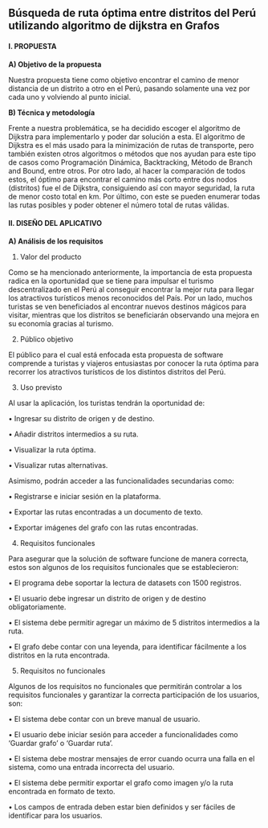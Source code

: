 ## Búsqueda de ruta óptima entre distritos del Perú utilizando algoritmo de dijkstra en Grafos

#### I. PROPUESTA


**A) Objetivo de la propuesta**

Nuestra propuesta tiene como objetivo encontrar el camino de menor distancia de un distrito a otro en el Perú, pasando solamente una vez por cada uno y volviendo al punto inicial.

**B)	Técnica y metodología**

Frente a nuestra problemática, se ha decidido escoger el algoritmo de Dijkstra para implementarlo y poder dar solución a esta. El algoritmo de Dijkstra es el más usado para la minimización de rutas de transporte, pero también existen otros algoritmos o métodos que nos ayudan para este tipo de casos como Programación Dinámica, Backtracking, Método de Branch and Bound, entre otros. Por otro lado, al hacer la comparación de todos estos, el óptimo para encontrar el camino más corto entre dos nodos (distritos) fue el de Dijkstra, consiguiendo así con mayor seguridad, la ruta de menor costo total en km. Por último, con este se pueden enumerar todas las rutas posibles y poder obtener el número total de rutas válidas.


#### II.	DISEÑO DEL APLICATIVO


**A)	Análisis de los requisitos**

1)	Valor del producto

Como se ha mencionado anteriormente, la importancia de esta propuesta radica en la oportunidad que se tiene para impulsar el turismo descentralizado en el Perú al conseguir encontrar la mejor ruta para llegar los atractivos turísticos menos reconocidos del País. Por un lado, muchos turistas se ven beneficiados al encontrar nuevos destinos mágicos para visitar, mientras que los distritos se beneficiarán observando una mejora en su economía gracias al turismo.

2)	Público objetivo

El público para el cual está enfocada esta propuesta de software comprende a turistas y viajeros entusiastas por conocer la ruta óptima para recorrer los atractivos turísticos de los distintos distritos del Perú.

3)	Uso previsto

Al usar la aplicación, los turistas tendrán la oportunidad de:

•	Ingresar su distrito de origen y de destino.

•	Añadir distritos intermedios a su ruta.

•	Visualizar la ruta óptima.

•	Visualizar rutas alternativas.

Asimismo, podrán acceder a las funcionalidades secundarias como:

•	Registrarse e iniciar sesión en la plataforma.

•	Exportar las rutas encontradas a un documento de texto.

•	Exportar imágenes del grafo con las rutas encontradas.

4)	Requisitos funcionales

Para asegurar que la solución de software funcione de manera correcta, estos son algunos de los requisitos funcionales que se establecieron:

•	El programa debe soportar la lectura de datasets con 1500 registros.

•	El usuario debe ingresar un distrito de origen y de destino obligatoriamente.

•	El sistema debe permitir agregar un máximo de 5 distritos intermedios a la ruta.

•	El grafo debe contar con una leyenda, para identificar fácilmente a los distritos en la ruta encontrada.

5)	Requisitos no funcionales

Algunos de los requisitos no funcionales que permitirán controlar a los requisitos funcionales y garantizar la correcta participación de los usuarios, son:

•	El sistema debe contar con un breve manual de usuario.

•	El usuario debe iniciar sesión para acceder a funcionalidades como ‘Guardar grafo’ o ‘Guardar ruta’.

•	El sistema debe mostrar mensajes de error cuando ocurra una falla en el sistema, como una entrada incorrecta del usuario.

•	El sistema debe permitir exportar el grafo como imagen y/o la ruta encontrada en formato de texto.

•	Los campos de entrada deben estar bien definidos y ser fáciles de identificar para los usuarios.
